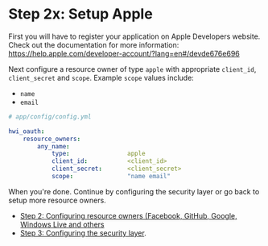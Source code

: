 Step 2x: Setup Apple
=====================
First you will have to register your application on Apple Developers website. Check out the
documentation for more information: https://help.apple.com/developer-account/?lang=en#/devde676e696

Next configure a resource owner of type `apple` with appropriate
`client_id`, `client_secret` and `scope`.
Example `scope` values include:
* `name`
* `email`
``` yaml
# app/config/config.yml

hwi_oauth:
    resource_owners:
        any_name:
            type:                apple
            client_id:           <client_id>
            client_secret:       <client_secret>
            scope:               "name email"

```

When you're done. Continue by configuring the security layer or go back to
setup more resource owners.

- [Step 2: Configuring resource owners (Facebook, GitHub, Google, Windows Live and others](../2-configuring_resource_owners.md)
- [Step 3: Configuring the security layer](../3-configuring_the_security_layer.md).
